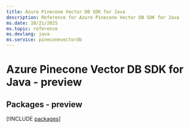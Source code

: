 ```yaml
---
title: Azure Pinecone Vector DB SDK for Java
description: Reference for Azure Pinecone Vector DB SDK for Java
ms.date: 10/21/2025
ms.topic: reference
ms.devlang: java
ms.service: pineconevectordb
---
```

# Azure Pinecone Vector DB SDK for Java - preview
## Packages - preview
[!INCLUDE [packages](pinecone-vector-db-index.md)]